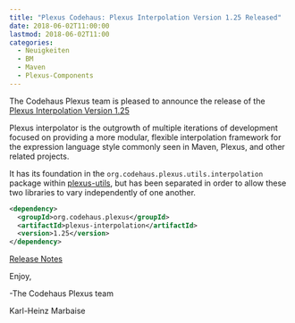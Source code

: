 ```yaml
---
title: "Plexus Codehaus: Plexus Interpolation Version 1.25 Released"
date: 2018-06-02T11:00:00
lastmod: 2018-06-02T11:00
categories:
  - Neuigkeiten
  - BM
  - Maven
  - Plexus-Components
---
```

The Codehaus Plexus team is pleased to announce the release of the 
[Plexus Interpolation Version 1.25](https://codehaus-plexus.github.io/plexus-interpolation/)

Plexus interpolator is the outgrowth of multiple iterations of development
focused on providing a more modular, flexible interpolation framework for the
expression language style commonly seen in Maven, Plexus, and other related
projects.

It has its foundation in the `org.codehaus.plexus.utils.interpolation`  package
within [plexus-utils](https://codehaus-plexus.github.io/plexus-utils/), but has
been separated in order to allow these two libraries to vary independently of
one another.

```xml
<dependency>
  <groupId>org.codehaus.plexus</groupId>
  <artifactId>plexus-interpolation</artifactId>
  <version>1.25</version>
</dependency>
```

[Release Notes](https://github.com/codehaus-plexus/plexus-interpolation/milestone/1?closed=1)


Enjoy,

-The Codehaus Plexus team

Karl-Heinz Marbaise
